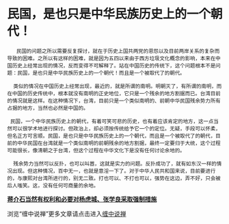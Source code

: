 民国，是也只是中华民族历史上的一个朝代！
====

			

                                                                                                                                        

       民国的问题之所以需要反复探讨，就在于历史上国共两党的恩怨以及目前两岸关系的复杂而导致的困难。之所以有这样的困难，就是因为五四以来由于西方垃圾文化概念的影响，本来在中国历史上经常出现的情况，反而变得不可解释了。站在中国历史的传统下，这个问题根本不是问题：民国，是也只是中华民族历史上的一个朝代！而且是一个被取代了的朝代。

      类似的情况在中国历史上经常出现，最近的，就是所谓的南明。明朝灭了，有所谓的南明，而在中国的历史传统中，根本就没有南明的正史地位，它只是一个残余的地方割据而已。台湾目前的情况就是这样。在这种情况下，台湾，目前只是一个类似南明的、前朝中华民国残余势力所有占据的地方，当然也必然是中国的。

     民国，一个中华民族历史上的朝代，有着可笑可悲的历史，也有着应该肯定的地方，这一点当然可以很学术地进行探讨。但政治上，却必须按传统给予它一个的定位。无疑，手段可以怀柔，但名正方可言顺。民国，是也只是中华民族历史上的一个朝代，而且是一个被取代了的朝代，目前的中华民国在台湾就是一个类似南明的前朝残余的地方割据，最终一定要归于大统，这个过程可能很长，像清朝之于台湾，但这个过程在中华文化下是没有任何讨论余地的。

      残余势力当然可以反扑，也可以叫嚣，这就是实力的问题。反扑成功了，就有如东汉一样的情况出现。但这种情况，百中无一，也就是意淫一下了。对于中华人民共和国来说，目前要进行的，与康熙对台湾所进行的，别无二致。打也可以、不打也可以，强势在这边，弄不好，只会被后人嗤笑。这，没有任何可商量的余地。

[**蒋介石当然有权利和必要对杨虎城、张学良采取强制措施**](http://blog.sina.com.cn/u/486e105c010002n9)

浏览“缠中说禅”更多文章请点击进入[缠中说禅](http://blog.sina.com.cn/m/chzhshch)

  

